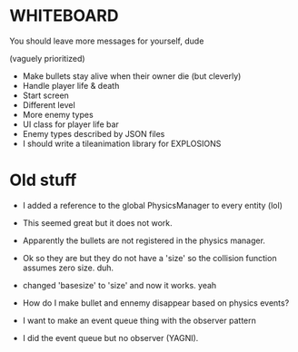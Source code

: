# WHITEBOARD
You should leave more messages for yourself, dude

(vaguely prioritized)

+ Make bullets stay alive when their owner die (but cleverly)
+ Handle player life & death
+ Start screen
+ Different level
+ More enemy types
+ UI class for player life bar
+ Enemy types described by JSON files
+ I should write a tileanimation library for EXPLOSIONS


# Old stuff
+ I added a reference to the global PhysicsManager to every entity (lol)
+ This seemed great but it does not work.
+ Apparently the bullets are not registered in the physics manager.
+ Ok so they are but they do not have a 'size' so the collision function assumes zero size. duh.
+ changed 'basesize' to 'size' and now it works. yeah

+ How do I make bullet and ennemy disappear based on physics events?
+ I want to make an event queue thing with the observer pattern
+ I did the event queue but no observer (YAGNI).
